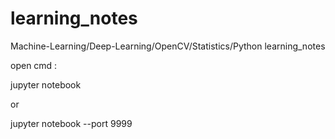 # learning_notes
Machine-Learning/Deep-Learning/OpenCV/Statistics/Python  learning_notes

open cmd :

jupyter notebook

or

jupyter notebook --port 9999